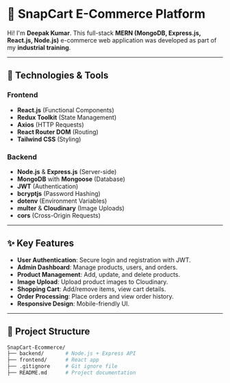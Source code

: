 # 🛒 SnapCart E-Commerce Platform

Hi! I'm **Deepak Kumar**.
This full-stack **MERN (MongoDB, Express.js, React.js, Node.js)** e-commerce web application was developed as part of my **industrial training**.

---

## 🚀 Technologies & Tools

### Frontend

- **React.js** (Functional Components)
- **Redux Toolkit** (State Management)
- **Axios** (HTTP Requests)
- **React Router DOM** (Routing)
- **Tailwind CSS** (Styling)

### Backend

- **Node.js** & **Express.js** (Server-side)
- **MongoDB** with **Mongoose** (Database)
- **JWT** (Authentication)
- **bcryptjs** (Password Hashing)
- **dotenv** (Environment Variables)
- **multer** & **Cloudinary** (Image Uploads)
- **cors** (Cross-Origin Requests)

---

## ✨ Key Features

- **User Authentication**: Secure login and registration with JWT.
- **Admin Dashboard**: Manage products, users, and orders.
- **Product Management**: Add, update, and delete products.
- **Image Upload**: Upload product images to Cloudinary.
- **Shopping Cart**: Add/remove items, view cart details.
- **Order Processing**: Place orders and view order history.
- **Responsive Design**: Mobile-friendly UI.

---

## 📂 Project Structure

```bash
SnapCart-Ecommerce/
├── backend/       # Node.js + Express API
├── frontend/      # React app
├── .gitignore     # Git ignore file
├── README.md      # Project documentation
```

